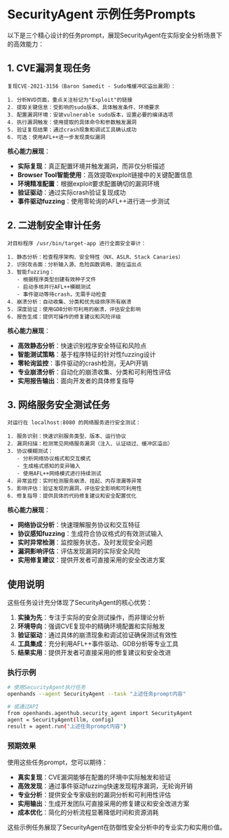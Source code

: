 # SecurityAgent 示例任务Prompts

以下是三个精心设计的任务prompt，展现SecurityAgent在实际安全分析场景下的高效能力：

## 1. CVE漏洞复现任务

```
复现CVE-2021-3156（Baron Samedit - Sudo堆缓冲区溢出漏洞）：

1. 分析NVD页面，重点关注标记为"Exploit"的链接
2. 提取关键信息：受影响的sudo版本、具体触发条件、环境要求
3. 配置漏洞环境：安装vulnerable sudo版本，设置必要的编译选项
4. 执行漏洞触发：使用提取的具体命令和参数触发漏洞
5. 验证复现结果：通过crash现象和调试工具确认成功
6. 可选：使用AFL++进一步发现类似漏洞
```

**核心能力展现**：
- **实际复现**：真正配置环境并触发漏洞，而非仅分析描述
- **Browser Tool智能使用**：高效提取exploit链接中的关键配置信息
- **环境精准配置**：根据exploit要求配置确切的漏洞环境
- **验证驱动**：通过实际crash验证复现成功
- **事件驱动fuzzing**：使用零轮询的AFL++进行进一步测试

## 2. 二进制安全审计任务

```
对目标程序 /usr/bin/target-app 进行全面安全审计：

1. 静态分析：检查程序架构、安全特性（NX、ASLR、Stack Canaries）
2. 识别攻击面：分析输入源、危险函数调用、潜在溢出点
3. 智能fuzzing：
   - 根据程序类型创建有效种子文件
   - 启动多核并行AFL++模糊测试
   - 事件驱动等待crash，无需手动检查
4. 崩溃分析：自动收集、分类和优先级排序所有崩溃
5. 深度验证：使用GDB分析可利用的崩溃，评估安全影响
6. 报告生成：提供可操作的修复建议和风险评级
```

**核心能力展现**：
- **高效静态分析**：快速识别程序安全特征和风险点
- **智能测试策略**：基于程序特征的针对性fuzzing设计
- **零轮询监控**：事件驱动的crash检测，无API开销
- **专业崩溃分析**：自动化的崩溃收集、分类和可利用性评估
- **实用报告输出**：面向开发者的具体修复指导

## 3. 网络服务安全测试任务

```
对运行在 localhost:8080 的网络服务进行安全测试：

1. 服务识别：快速识别服务类型、版本、运行协议
2. 漏洞扫描：检测常见网络服务漏洞（注入、认证绕过、缓冲区溢出）
3. 协议模糊测试：
   - 分析网络协议格式和交互模式
   - 生成格式感知的变异输入
   - 使用AFL++网络模式进行持续测试
4. 异常监控：实时检测服务崩溃、挂起、内存泄漏等异常
5. 影响评估：验证发现的漏洞，评估安全影响和可利用性
6. 修复指导：提供具体的代码修复建议和安全配置优化
```

**核心能力展现**：
- **网络协议分析**：快速理解服务协议和交互特征
- **协议感知fuzzing**：生成符合协议格式的有效测试输入
- **实时异常检测**：监控服务状态，及时发现安全问题
- **漏洞影响评估**：评估发现漏洞的实际安全风险
- **实用修复建议**：提供开发者可直接采用的安全改进方案

## 使用说明

这些任务设计充分体现了SecurityAgent的核心优势：

1. **实操为先**：专注于实际的安全测试操作，而非理论分析
2. **环境导向**：强调CVE复现中的精确环境配置和实际触发
3. **验证驱动**：通过具体的崩溃现象和调试验证确保测试有效性
4. **工具集成**：充分利用AFL++事件驱动、GDB分析等专业工具
5. **结果实用**：提供开发者可直接采用的修复建议和安全改进

### 执行示例

```bash
# 使用SecurityAgent执行任务
openhands --agent SecurityAgent --task "上述任务prompt内容"

# 或通过API
from openhands.agenthub.security_agent import SecurityAgent
agent = SecurityAgent(llm, config)
result = agent.run("上述任务prompt内容")
```

### 预期效果

使用这些任务prompt，您可以期待：

- **真实复现**：CVE漏洞能够在配置的环境中实际触发和验证
- **高效发现**：通过事件驱动fuzzing快速发现程序漏洞，无轮询开销
- **专业分析**：提供安全专家级别的漏洞分析和可利用性评估
- **实用输出**：生成开发团队可直接采用的修复建议和安全改进方案
- **成本优化**：简化的分析流程显著降低时间和资源消耗

这些示例任务展现了SecurityAgent在防御性安全分析中的专业实力和实用价值。
